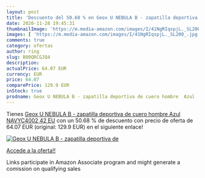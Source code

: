 ```yaml
---
layout: post
title: 'Descuento del 50.68 % en Geox U NEBULA B - zapatilla deportiva de'
date: 2020-11-28 19:45:31
thumbnailImage: 'https://m.media-amazon.com/images/I/41NgRIqspjL._SL200_.jpg'
images: [ 'https://m.media-amazon.com/images/I/41NgRIqspjL._SL200_.jpg' ]
comments: true
category: ofertas
author: ring
slug: B00QRCGJQ4
description:
actualPrice: 64.07 EUR
currency: EUR
price: 64.07
comparePrice: 129.9 EUR
inStock: true
prodname: Geox U NEBULA B - zapatilla deportiva de cuero hombre  Azul  NAVYC4002   42 EU
---
```


Tienes [Geox U NEBULA B - zapatilla deportiva de cuero hombre  Azul  NAVYC4002   42 EU](https://www.amazon.es/dp/B00QRCGJQ4/?tag=tolees-21) con un 50.68 % de descuento con precio de oferta de 64.07 EUR (original: 129.9 EUR) en el siguiente enlace!

[![Geox U NEBULA B - zapatilla deportiva de](https://m.media-amazon.com/images/I/41NgRIqspjL._SL200_.jpg)](https://www.amazon.es/dp/B00QRCGJQ4/?tag=tolees-21)

[Accede a la oferta!!](https://www.amazon.es/dp/B00QRCGJQ4/?tag=tolees-21)

Links participate in Amazon Associate program and might generate a comission on qualifying sales


